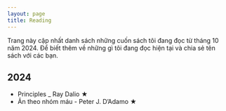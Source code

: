 ```yaml
---
layout: page
title: Reading
---
```


Trang này cập nhất danh sách những cuốn sách tôi đang đọc từ tháng 10 năm 2024. Để biết thêm về những gì tôi đang đọc hiện tại và chia sẻ tên sách với các bạn.
 
## **2024**

- Principles _ Ray Dalio ★
- Ăn theo nhóm máu - Peter J. D’Adamo ★
